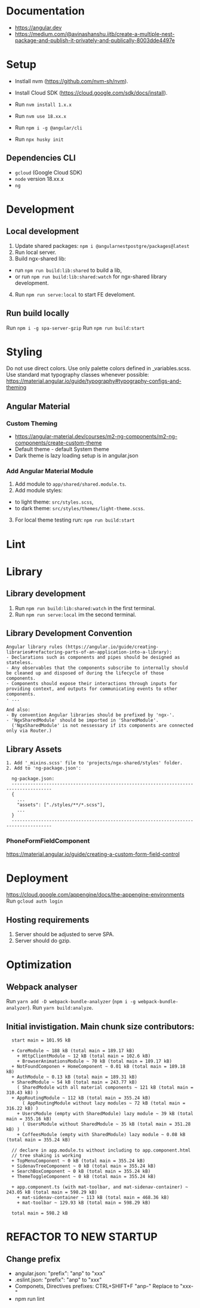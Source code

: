# Documentation
- https://angular.dev
- https://medium.com/@avinashanshu.iitb/create-a-multiple-nest-package-and-publish-it-privately-and-publically-8003dde4497e


# Setup
- Instlall nvm (https://github.com/nvm-sh/nvm).
- Install Cloud SDK (https://cloud.google.com/sdk/docs/install).

- Run `nvm install 1.x.x`
- Run `nvm use 18.xx.x`
- Run `npm i -g @angular/cli`
- Run `npx husky init`

## Dependencies CLI
- `gcloud` (Google Cloud SDK)
- `node` version 18.xx.x
- `ng`


# Development
## Local development
1. Update shared packages: `npm i @angularnestpostgre/packages@latest` 
2. Run local server.
3. Build ngx-shared lib:
  - run `npm run build:lib:shared` to build a lib,
  - or run `npm run build:lib:shared:watch` for ngx-shared library development.
4. Run `npm run serve:local` to start FE develoment.

## Run build locally
Run `npm i -g spa-server-gzip`
Run `npm run build:start`


# Styling
Do not use direct colors. Use only palette colors defined in _variables.scss.
Use standard mat typography classes whenever possible: https://material.angular.io/guide/typography#typography-configs-and-theming

## Angular Material
### Custom Theming
- https://angular-material.dev/courses/m2-ng-components/m2-ng-components/create-custom-theme
- Default theme - default System theme
- Dark theme is lazy loading setup is in angular.json

### Add Angular Material Module
1. Add module to `app/shared/shared.module.ts`.
2. Add module styles:
  - to light theme: `src/styles.scss`,
  - to dark theme: `src/styles/themes/light-theme.scss`.
3. For local theme testing run: `npm run build:start`


# Lint

# Library
## Library development
1. Run `npm run build:lib:shared:watch` in the first terminal.
2. Run `npm run serve:local` im the second terminal.

## Library Development Convention
````
Angular library rules (https://angular.io/guide/creating-libraries#refactoring-parts-of-an-application-into-a-library):
- Declarations such as components and pipes should be designed as stateless.
- Any observables that the components subscribe to internally should be cleaned up and disposed of during the lifecycle of those  components.
- Components should expose their interactions through inputs for providing context, and outputs for communicating events to other components.
- ...

And also:
- By convention Angular libraries should be prefixed by 'ngx-'.
- 'NgxSharedModule' should be imported in 'SharedModule'.
  ('NgxSharedModule' is not nessessary if its components are connected only via Router.)
````


## Library Assets
````
1. Add '_mixins.scss' file to 'projects/ngx-shared/styles' folder.
2. Add to 'ng-package.json':

  ng-package.json:
  -------------------------------------------------------------------------------------
  {
    ...
    "assets": ["./styles/**/*.scss"],
    ...
  }
  -------------------------------------------------------------------------------------
````

### PhoneFormFieldComponent
https://material.angular.io/guide/creating-a-custom-form-field-control


# Deployment
https://cloud.google.com/appengine/docs/the-appengine-environments
Run `gcloud auth login`

## Hosting requirements
1. Server should be adjusted to serve SPA.
2. Server should do gzip.


# Optimization
## Webpack analyser
Run `yarn add -D webpack-bundle-analyzer` (`npm i -g webpack-bundle-analyzer`).
Run `yarn build:analyze`.

## Initial invistigation. Main chunk size contributors:
````
  start main = 101.95 kB

  + CoreModule ~ 188 kB (total main = 189.17 kB)
    + HttpClientModule ~ 12 kB (total main = 102.6 kB)
    + BrowserAnimationsModule ~ 70 kB (total main = 189.17 kB)
  + NotFoundComponen + HomeComponent ~ 0.01 kB (total main = 189.18 kB)
  + AuthModule ~ 0.13 kB (total main = 189.31 kB)
  + SharedModule ~ 54 kB (total main = 243.77 kB)
    ( SharedModule with all material components ~ 121 kB (total main = 310.43 kB) )
  + AppRoutingModule ~ 112 kB (total main = 355.24 kB)
      ( AppRoutingModule without lazy modules ~ 72 kB (total main = 316.22 kB) )
    + UsersModule (empty with SharedModule) lazy module ~ 39 kB (total main = 355.16 kB)
      ( UsersModule without SharedModule ~ 35 kB (total main = 351.28 kB) )
    + CoffeesModule (empty with SharedModule) lazy module ~ 0.08 kB (total main = 355.24 kB)

  // declare in app.module.ts without including to app.component.html
  // tree shaking is working
  + TopMenuComponent ~ 0 kB (total main = 355.24 kB)
  + SidenavTreeComponent ~ 0 kB (total main = 355.24 kB)
  + SearchBoxComponent ~ 0 kB (total main = 355.24 kB)
  + ThemeToggleComponent ~ 0 kB (total main = 355.24 kB)

  + app.component.ts (with mat-toolbar, and mat-sidenav-container) ~ 243.05 kB (total main = 598.29 kB)
    + mat-sidenav-container ~ 113 kB (total main = 468.36 kB)
    + mat-toolbar ~ 129.93 kB (total main = 598.29 kB)

  total main = 598.2 kB
````

# REFACTOR TO NEW STARTUP
## Change prefix
- angular.json: "prefix": "anp" to "xxx"
- .eslint.json: "prefix": "anp" to "xxx"
- Componets, Directives prefixes: CTRL+SHIFT+F "anp-" Replace to "xxx-"
- npm run lint
